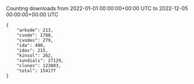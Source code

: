 
Counting downloads from 2022-01-01 00:00:00+00:00 UTC to 2022-12-05 00:00:00+00:00 UTC

```
{
    "arkode": 213,
    "cvode": 1788,
    "cvodes": 279,
    "ida": 488,
    "idas": 215,
    "kinsol": 262,
    "sundials": 27129,
    "clones": 123803,
    "total": 154177
}
```
